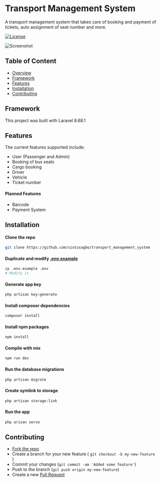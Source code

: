# Transport Management System

A transport management system that takes care of booking and payment of tickets, auto assignment of seat number and more.

[![License](https://img.shields.io/github/license/sixtusagbo/transport_management_system)](LICENSE)

![Screenshot](https://raw.githubusercontent.com/sixtusagbo/transport_management_system/main/screenshot.png)

## Table of Content
* [Overview](#transport-management-system)
* [Framework](#framework)
* [Features](#features)
* [Installation](#installation)
* [Contributing](#contributing)

## Framework

This project was built with Laravel 8.68.1

## Features
The current features supported include:
- User (Passenger and Admin)
- Booking of bus seats
- Cargo booking
- Driver
- Vehicle
- Ticket number
#### **Planned Features**
- Barcode
- Payment System

## Installation

#### Clone the repo
```bash
git clone https://github.com/sixtusagbo/transport_management_system
```

#### Duplicate and modify [.env.example](https://github.com/sixtusagbo/transport_management_system/blob/main/.env.example)
```bash
cp .env.example .env
# Modify it
```

#### Generate app key
```bash
php artisan key:generate
```

#### Install composer dependencies
```bash
composer install
```

#### Install npm packages
```bash
npm install
```

#### Compile with mix
```bash
npm run dev
```

#### Run the database migrations
```bash
php artisan migrate
```

#### Create symlink to storage
```bash
php artisan storage:link
```

#### Run the app
```bash
php arisan serve
```

## Contributing
- [Fork the repo](https://github.com/sixtusagbo/transport_management_system/fork)
- Create a branch for your new feature ( `git checkout -b my-new-feature` )
- Commit your changes (`git commit -am 'Added some feature'`)
- Push to the branch (`git push origin my-new-feature`)
- Create a new [Pull Request](https://github.com/sixtusagbo/transport_management_system/pulls)

